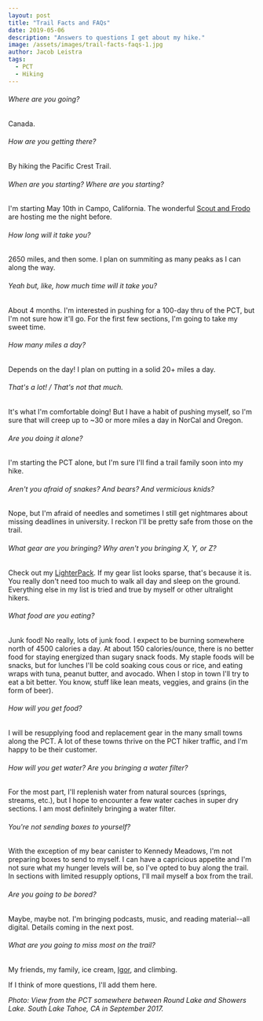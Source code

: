 ```yaml
---
layout: post
title: "Trail Facts and FAQs"
date: 2019-05-06
description: "Answers to questions I get about my hike."
image: /assets/images/trail-facts-faqs-1.jpg
author: Jacob Leistra
tags:
  - PCT
  - Hiking
---
```

###### Where are you going?
Canada.

###### How are you getting there?
By hiking the Pacific Crest Trail.

###### When are you starting? Where are you starting?
I'm starting May 10th in Campo, California. The wonderful [Scout and Frodo](http://sandiegopct.com) are hosting me the night before.

###### How long will it take you?
2650 miles, and then some. I plan on summiting as many peaks as I can along the way.

###### Yeah but, like, how much *time* will it take you?
About 4 months. I'm interested in pushing for a 100-day thru of the PCT, but I'm not sure how it'll go. For the first few sections, I'm going to take my sweet time.

###### How many miles a day?
Depends on the day! I plan on putting in a solid 20+ miles a day. 

###### That's a lot! / That's not that much.
It's what I'm comfortable doing! But I have a habit of pushing myself, so I'm sure that will creep up to ~30 or more miles a day in NorCal and Oregon.

###### Are you doing it alone?
I'm starting the PCT alone, but I'm sure I'll find a trail family soon into my hike.

###### Aren't you afraid of snakes? And bears? And vermicious knids?
Nope, but I'm afraid of needles and sometimes I still get nightmares about missing deadlines in university. I reckon I'll be pretty safe from those on the trail. 

###### What gear are you bringing? Why aren't you bringing X, Y, or Z?
Check out my [LighterPack](https://lighterpack.com/r/d0m0ca). If my gear list looks sparse, that's because it is. You really don't need too much to walk all day and sleep on the ground. Everything else in my list is tried and true by myself or other ultralight hikers.

###### What food are you eating?
Junk food! No really, lots of junk food. I expect to be burning somewhere north of 4500 calories a day. At about 150 calories/ounce, there is no better food for staying energized than sugary snack foods. My staple foods will be snacks, but for lunches I'll be cold soaking cous cous or rice, and eating wraps with tuna, peanut butter, and avocado. When I stop in town I'll try to eat a bit better. You know, stuff like lean meats, veggies, and grains (in the form of beer).

###### How will you get food?
I will be resupplying food and replacement gear in the many small towns along the PCT. A lot of these towns thrive on the PCT hiker traffic, and I'm happy to be their customer.

###### How will you get water? Are you bringing a water filter?
For the most part, I'll replenish water from natural sources (springs, streams, etc.), but I hope to encounter a few water caches in super dry sections. I am most definitely bringing a water filter.

###### You're not sending boxes to yourself?
With the exception of my bear canister to Kennedy Meadows, I'm not preparing boxes to send to myself. I can have a capricious appetite and I'm not sure what my hunger levels will be, so I've opted to buy along the trail. In sections with limited resupply options, I'll mail myself a box from the trail.

###### Are you going to be bored?
Maybe, maybe not. I'm bringing podcasts, music, and reading material--all digital. Details coming in the next post.

###### What are you going to miss most on the trail?
My friends, my family, ice cream, [Igor](https://pitchfork.com/news/tyler-the-creator-announces-new-album-igor/), and climbing.

If I think of more questions, I'll add them here.

*Photo: View from the PCT somewhere between Round Lake and Showers Lake. South Lake Tahoe, CA in September 2017.*